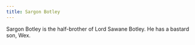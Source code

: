 ```yaml
---
title: Sargon Botley
---
```


Sargon Botley is the half-brother of Lord Sawane Botley. He has a bastard son, Wex. 


